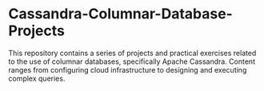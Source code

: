# Cassandra-Columnar-Database-Projects
This repository contains a series of projects and practical exercises related to the use of columnar databases, specifically Apache Cassandra. Content ranges from configuring cloud infrastructure to designing and executing complex queries.
